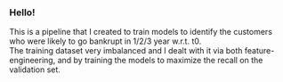 ### Hello! <br>
This is a pipeline that I created to train models to identify the customers who were likely to go bankrupt in 1/2/3 year w.r.t. t0.<br>The training dataset very imbalanced and I dealt with it via both feature-engineering, and by training the models to maximize the recall on the validation set.
